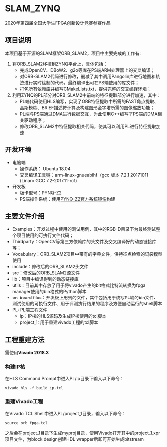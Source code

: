 # SLAM_ZYNQ
2020年第四届全国大学生FPGA创新设计竞赛参赛作品

## 项目说明
本项目基于开源的SLAM框架ORB_SLAM2，项目中主要完成的工作有:
1. 将ORB_SLAM2移植到ZYNQ平台上，具体包括：
   * 完成OpenCV、DBoW2、g2o等库在PS端ARM处理器上的交叉编译；
   * 对ORB-SLAM2代码进行修改，删减了其中调用Pangolin库进行地图和轨迹进行实时绘制的代码，最终编译出可在PS端使用的库文件；
   * 打包所有依赖库并编写CMakeLists.txt，提供完整的交叉编译环境；
2. 利用ZYNQ的PL部分对ORB_SLAM2中前端的特征提取部分进行加速，其中：
   * PL端代码使用HLS编写，实现了ORB特征提取中所需的FAST角点提取、高斯模糊、BRIEF描述符计算及构建图形金字塔所需的图像缩放功能；
   * PL端与PS端通过DMA进行数据交互，为此使用C++编写了PS端的DMA相关驱动程序；
   * 修改ORB_SLAM2中特征提取相关代码，使其可以利用PL进行特征提取加速

## 开发环境
* 电脑端
    * 操作系统： Ubuntu 18.04
    * 交叉编译工具链：arm-linux-gnueabihf（gcc 版本 7.2.1 20171011 (Linaro GCC 7.2-2017.11-rc1) 
* 开发板
    * 板卡型号：PYNQ-Z2
    * PS端操作系统：使用[PYNQ-Z2官方系统镜像](https://d2m32eurp10079.cloudfront.net/Download/pynq_z2_v2.5.zip)构建

## 主要文件介绍
* Examples：开发过程中使用的测试用例，其中的RGB-D目录下为最终测试整个项目使用的可执行文件代码；
* Thirdparty：OpenCV等第三方依赖库的头文件及交叉编译好的动态链接库等；
* Vocabulary：ORB_SLAM2项目中带有的字典文件，供特征点检索的词袋模型使用
* include：修改后的ORB_SLAM2头文件
* src：修改后的ORB_SLAM2源文件
* lib：项目中编译得到的动态链接库
* utils：目前其中存放了用于将vivado产生的bit格式比特流转换为fpga manager使用的bin格式的Python脚本
* on-board files：开发板上用到的文件，其中包括用于烧写PL端的bin文件、测试使用的可执行文件、用于评测执行结果的程序及方便自动运行的shell脚本
* PL: PL端工程文件
    * ip：IP核的HLS源码及生成IP核使用的tcl脚本
    * project_1: 用于重建vivado工程的tcl脚本

## 工程重建方法
需使用**Vivado 2018.3**
### 构建IP核
在HLS Command Prompt中进入PL/ip目录下输入以下命令：
```
vivado_hls -f build_ip.tcl
```
### 重建Vivado工程
在Vivado TCL Shell中进入PL/project_1目录，输入以下命令：
```
source orb_fpga.tcl
```
之后会在project_1目录下生成myproj目录，使用Vivado打开其中的project_1.xpr项目文件，为block design创建HDL wrapper后即可开始生成bitstream
